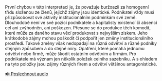 
První chybou v této interpretaci je, že považuje buržoazii za homogenní třídu složenou ze členů, jejichž zájmy jsou identické. Podnikatel vždy musí přizpůsobovat své aktivity institucionálním podmínkám své země. Dlouhodobě není ve své pozici podnikatele a kapitalisty existencí či absencí cel ani zvýhodněn, ani poškozen. Přesune se do produkce těch komodit, které může za daného stavu věcí produkovat s nejvyšším ziskem. Jeho krátkodobé zájmy mohou poškodit či podpořit jen změny institucionálního prostředí. Takové změny však nedopadají na různá odvětví a různé podniky stejným způsobem a do stejné míry. Opatření, které pomáhá jednomu odvětví nebo firmě, může škodit ostatním odvětvím a firmám. Pro podnikatele má význam jen několik položek celního sazebníku. A s ohledem na tyto položky jsou zájmy různých firem a odvětví většinou antagonistické.

[🔊 Poslechnout audio](/data/7-paragraphs/audio/chapter_25/para_001-Prvn-chybou-v-tto-interpretaci-je-e-povauje-b.mp3)
